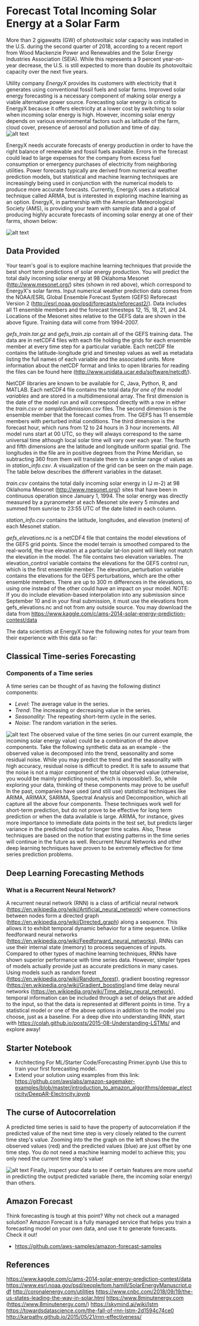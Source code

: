 # Forecast Total Incoming Solar Energy at a Solar Farm

More than 2 gigawatts (GW) of photovoltaic solar capacity was installed in the U.S. during the second quarter of 2018, according to a recent report from Wood Mackenzie Power and Renewables and the Solar Energy Industries Association (SEIA). While this represents a 9 percent year-on-year decrease, the U.S. is still expected to more than double its photovoltaic capacity over the next five years.


Utility company *EnergyX* provides its customers with electricity that it generates using conventional fossil fuels and solar farms. Improved solar energy forecasting is a necessary component of making solar energy a viable alternative power source. Forecasting solar energy is critical to EnergyX because it offers electricity at a lower cost by switching to solar when incoming solar energy is high. However, incoming solar energy depends on various environmental factors such as latitude of the farm, cloud cover, presence of aerosol and pollution and time of day.  
![alt text](Images/forecast_1.png )

EnergyX needs accurate forecasts of energy production in order to have the right balance of renewable and fossil fuels available. Errors in the forecast could lead to large expenses for the company from excess fuel consumption or emergency purchases of electricity from neighboring utilities. Power forecasts typically are derived from numerical weather prediction models, but statistical and machine learning techniques are increasingly being used in conjunction with the numerical models to produce more accurate forecasts. Currently, EnergyX uses a statistical technique called ARIMA, but is interested in exploring machine learning as an option. EnergyX, in partnership with the American Meteorological Society (AMS), is providing your team with sample data and a goal of producing highly accurate forecasts of incoming solar energy at one of their farms, shown below:

![alt text](Images/forecast_2.png )

## Data Provided

Your team's goal is to explore machine learning techniques that provide the best short term predictions of solar energy production. You will predict the total daily incoming solar energy at 98 Oklahoma Mesonet (http://www.mesonet.org/) sites (shown in red above), which correspond to EnergyX's solar farms. Input numerical weather prediction data comes from the NOAA/ESRL Global Ensemble Forecast System (GEFS) Reforecast Version 2 (http://esrl.noaa.gov/psd/forecasts/reforecast2/). Data includes all 11 ensemble members and the forecast timesteps 12, 15, 18, 21, and 24. Locations of the Mesonet sites relative to the GEFS data are shown in the above figure. Training data will come from 1994-2007. 

*gefs_train.tar.gz* and *gefs_train.zip* contain all of the GEFS training data. The data are in netCDF4 files with each file holding the grids for each ensemble member at every time step for a particular variable. Each netCDF file contains the latitude-longitude grid and timestep values as well as metadata listing the full names of each variable and the associated units. More information about the netCDF format and links to open libraries for reading the files can be found here (http://www.unidata.ucar.edu/software/netcdf/). 

NetCDF libraries are known to be available for C, Java, Python, R, and MATLAB. Each netCDF4 file contains the total data *for one of the model variables* and are stored in a multidimensional array. The first dimension is the date of the model run and will correspond directly with a row in either the *train.csv* or *sampleSubmission.csv* files. The second dimension is the ensemble member that the forecast comes from. The GEFS has 11 ensemble members with perturbed initial conditions. The third dimension is the forecast hour, which runs from 12 to 24 hours in 3 hour increments. All model runs start at 00 UTC, so they will always correspond to the same universal time although local solar time will vary over each year. The fourth and fifth dimensions are the latitude and longitude uniform spatial grid. The longitudes in the file are in positive degrees from the Prime Meridian, so subtracting 360 from them will translate them to a similar range of values as in *station_info.csv*. A visualization of the grid can be seen on the main page. The table below describes the different variables in the dataset.

*train.csv* contains the total daily incoming solar energy in (J m-2) at 98 Oklahoma Mesonet (http://www.mesonet.org/) sites that have been in continuous operation since January 1, 1994. The solar energy was directly measured by a pyranometer at each Mesonet site every 5 minutes and summed from sunrise to 23:55 UTC of the date listed in each column.

*station_info.csv* contains the latitude, longitudes, and elevation (meters) of each Mesonet station.

*gefs_elevations.nc* is a netCDF4 file that contains the model elevations of the GEFS grid points. Since the model terrain is smoothed compared to the real-world, the true elevation at a particular lat-lon point will likely not match the elevation in the model. The file contains two elevation variables. The elevation_control variable contains the elevations for the GEFS control run, which is the first ensemble member. The elevation_perturbation variable contains the elevations for the GEFS perturbations, which are the other ensemble members. There are up to 300 m differences in the elevations, so using one instead of the other could have an impact on your model. NOTE: If you do include elevation-based interpolation into any submission since September 10 and in your final submission, it must use the elevations from gefs_elevations.nc and not from any outside source. You may download the data from https://www.kaggle.com/c/ams-2014-solar-energy-prediction-contest/data

The data scientists at EnergyX have the following notes for your team from their experience with this data so far:

## Classical Time-series Forecasting

### Components of a Time series

A time series can be thought of as having the following distinct components:

* *Level*: The average value in the series.
* *Trend*: The increasing or decreasing value in the series.
* *Seasonality*: The repeating short-term cycle in the series.
* *Noise*: The random variation in the series.

![alt text](Images/forecast_3.png )
The observed value of the time series (in our current example, the incoming solar energy value) could be a combination of the above components. Take the following synthetic data as an example - the observed value is decomposed into the trend, seasonality and some residual noise. While you may predict the trend and the seasonality with high accuracy, residual noise is difficult to predict. It is safe to assume that the noise is not a major component of the total observed value (otherwise, you would be mainly predicting noise, which is impossible!). So, while exploring your data, thinking of these components may prove to be useful!
In the past, companies have used (and still use) statistical techniques like ARIMA, ARIMAX, SARIMA, Spectral Analysis and Decomposition, which all capture all the above four components. These techniques work well for short-term prediction, but do not prove to be effective for long term prediction or when the data available is large. ARIMA, for instance, gives more importance to immediate data points in the test set, but predicts larger variance in the predicted output for longer time scales. Also, These techniques are based on the notion that existing patterns in the time series will continue in the future as well. Recurrent Neural Networks  and other deep learning techniques have proven to be extremely effective for time series prediction problems.

## Deep Learning Forecasting Methods

### What is a Recurrent Neural Network?

A recurrent neural network (RNN) is a class of artificial neural network (https://en.wikipedia.org/wiki/Artificial_neural_network) where connections between nodes form a directed graph (https://en.wikipedia.org/wiki/Directed_graph) along a sequence. This allows it to exhibit temporal dynamic behavior for a time sequence. Unlike feedforward neural networks (https://en.wikipedia.org/wiki/Feedforward_neural_networks), RNNs can use their internal state (memory) to process sequences of inputs. Compared to other types of machine learning techniques, RNNs have shown superior performance with time series data. However, simpler types of models actually provide just as accurate predictions in many cases. Using models such as 
random forest (https://en.wikipedia.org/wiki/Random_forest), gradient boosting regressor (https://en.wikipedia.org/wiki/Gradient_boosting)and time delay neural networks (https://en.wikipedia.org/wiki/Time_delay_neural_network), temporal information can be included through a set of delays that are added to the input, so that the data is represented at different points in time. Try a statistical model or one of the above options in addition to the model you choose, just as a baseline. For a deep dive into understanding RNN, start with https://colah.github.io/posts/2015-08-Understanding-LSTMs/ and explore away!


## Starter Notebook
* Architecting For ML/Starter Code/Forecasting Primer.ipynb Use this to train your first forecasting model.
* Extend your solution using examples from this link: https://github.com/awslabs/amazon-sagemaker-examples/blob/master/introduction_to_amazon_algorithms/deepar_electricity/DeepAR-Electricity.ipynb 

## The curse of Autocorrelation 

A predicted time series is said to have the property of autocorrelation if the predicted value of the next time step is very closely related to the current time step's value. Zooming into the the graph on the left shows the the observed values (red) and the predicted values (blue) are just offset by one time step. You do not need a machine learning model to achieve this; you only need the current time step's value!

![alt text](Images/forecast_4.png )
Finally, inspect your data to see if certain features are more useful in predicting the output predicted variable (here, the incoming solar energy) than others. 

## Amazon Forecast
Think forecasting is tough at this point? Why not check out a managed solution? Amazon Forecast is a fully managed service that helps you train a forecasting model on your own data, and use it to generate forecasts. Check it out!
* https://github.com/aws-samples/amazon-forecast-samples

## References

https://www.kaggle.com/c/ams-2014-solar-energy-prediction-contest/data
https://www.esrl.noaa.gov/psd/people/tom.hamill/SolarEnergyManuscript.pdf
http://coronalenergy.com/utilities
https://www.cnbc.com/2018/09/19/the-us-states-leading-the-way-in-solar.html
https://www.8minutenergy.com (https://www.8minutenergy.com/)
https://skymind.ai/wiki/lstm
https://towardsdatascience.com/the-fall-of-rnn-lstm-2d1594c74ce0
http://karpathy.github.io/2015/05/21/rnn-effectiveness/
